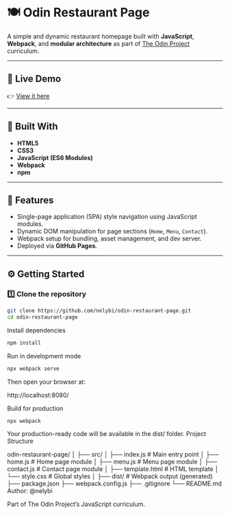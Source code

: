 # 🍽️ Odin Restaurant Page

A simple and dynamic restaurant homepage built with **JavaScript**, **Webpack**, and **modular architecture** as part of [The Odin Project](https://www.theodinproject.com/) curriculum.

---

## 🚀 Live Demo

👉 [View it here](https://nelybi.github.io/odin-restaurant-page/)

---

## 🧰 Built With

- **HTML5**
- **CSS3**
- **JavaScript (ES6 Modules)**
- **Webpack**
- **npm**

---

## 🎯 Features

- Single-page application (SPA) style navigation using JavaScript modules.
- Dynamic DOM manipulation for page sections (`Home`, `Menu`, `Contact`).
- Webpack setup for bundling, asset management, and dev server.
- Deployed via **GitHub Pages**.

---

## ⚙️ Getting Started

### 1️⃣ Clone the repository

```bash
git clone https://github.com/nelybi/odin-restaurant-page.git
cd odin-restaurant-page
```

Install dependencies

```bash
npm install
```

Run in development mode

```bash
npx webpack serve
```

Then open your browser at:

http://localhost:8080/

Build for production

```bash
npx webpack
```

Your production-ready code will be available in the dist/ folder.
Project Structure

odin-restaurant-page/
│
├── src/
│ ├── index.js # Main entry point
│ ├── home.js # Home page module
│ ├── menu.js # Menu page module
│ ├── contact.js # Contact page module
│ ├── template.html # HTML template
│ └── style.css # Global styles
│
├── dist/ # Webpack output (generated)
├── package.json
├── webpack.config.js
├── .gitignore
└── README.md
Author: @nelybi

Part of The Odin Project’s JavaScript curriculum.

